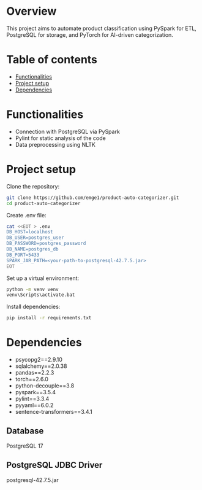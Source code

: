 # Overview 
This project aims to automate product classification using PySpark for ETL, PostgreSQL for storage, and PyTorch for 
AI-driven categorization.

# Table of contents
* [Functionalities](#functionalities)
* [Project setup](#project-setup)
*  [Dependencies](#dependencies)

# Functionalities
* Connection with PostgreSQL via PySpark
* Pylint for static analysis of the code
* Data preprocessing using NLTK

# Project setup

Clone the repository:
```bash
git clone https://github.com/emge1/product-auto-categorizer.git
cd product-auto-categorizer
```
Create .env file:
```bash
cat <<EOT > .env
DB_HOST=localhost
DB_USER=postgres_user
DB_PASSWORD=postgres_password
DB_NAME=postgres_db
DB_PORT=5433
SPARK_JAR_PATH=<your-path-to-postgresql-42.7.5.jar>
EOT
```
Set up a virtual environment:
```bash
python -m venv venv
venv\Scripts\activate.bat
```
Install dependencies:
```bash
pip install -r requirements.txt 
```

# Dependencies
* psycopg2==2.9.10
* sqlalchemy==2.0.38
* pandas==2.2.3
* torch==2.6.0
* python-decouple==3.8
* pyspark==3.5.4
* pylint==3.3.4
* pyyaml==6.0.2
* sentence-transformers==3.4.1

## Database
PostgreSQL 17

## PostgreSQL JDBC Driver
postgresql-42.7.5.jar
